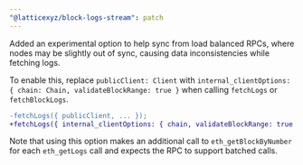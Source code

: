 ```yaml
---
"@latticexyz/block-logs-stream": patch
---
```


Added an experimental option to help sync from load balanced RPCs, where nodes may be slightly out of sync, causing data inconsistencies while fetching logs.

To enable this, replace `publicClient: Client` with `internal_clientOptions: { chain: Chain, validateBlockRange: true }` when calling `fetchLogs` or `fetchBlockLogs`.

```diff
-fetchLogs({ publicClient, ... });
+fetchLogs({ internal_clientOptions: { chain, validateBlockRange: true }, ... });
```

Note that using this option makes an additional call to `eth_getBlockByNumber` for each `eth_getLogs` call and expects the RPC to support batched calls.
